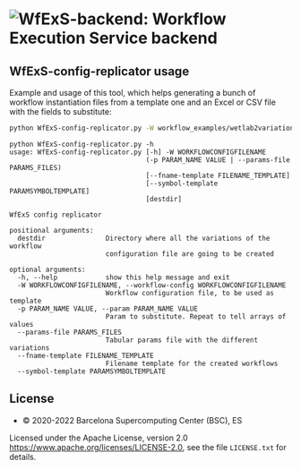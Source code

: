 # ![WfExS-backend:](docs/logo/WfExS-logo-final_paths.svg) Workflow Execution Service backend


## WfExS-config-replicator usage

Example and usage of this tool, which helps generating a bunch of workflow instantiation files
from a template one and an Excel or CSV file with the fields to substitute:

```bash
python WfExS-config-replicator.py -W workflow_examples/wetlab2variations_execution_nxf.wfex.stage --params-file workflow_examples/wetlab2variations_execution_nxf.variations.xlsx /tmp/generated
```

```
python WfExS-config-replicator.py -h
usage: WfExS-config-replicator.py [-h] -W WORKFLOWCONFIGFILENAME
                                  (-p PARAM_NAME VALUE | --params-file PARAMS_FILES)
                                  [--fname-template FILENAME_TEMPLATE]
                                  [--symbol-template PARAMSYMBOLTEMPLATE]
                                  [destdir]

WfExS config replicator

positional arguments:
  destdir               Directory where all the variations of the workflow
                        configuration file are going to be created

optional arguments:
  -h, --help            show this help message and exit
  -W WORKFLOWCONFIGFILENAME, --workflow-config WORKFLOWCONFIGFILENAME
                        Workflow configuration file, to be used as template
  -p PARAM_NAME VALUE, --param PARAM_NAME VALUE
                        Param to substitute. Repeat to tell arrays of values
  --params-file PARAMS_FILES
                        Tabular params file with the different variations
  --fname-template FILENAME_TEMPLATE
                        Filename template for the created workflows
  --symbol-template PARAMSYMBOLTEMPLATE
```

## License
* © 2020-2022 Barcelona Supercomputing Center (BSC), ES

Licensed under the Apache License, version 2.0 <https://www.apache.org/licenses/LICENSE-2.0>, see the file `LICENSE.txt` for details.
